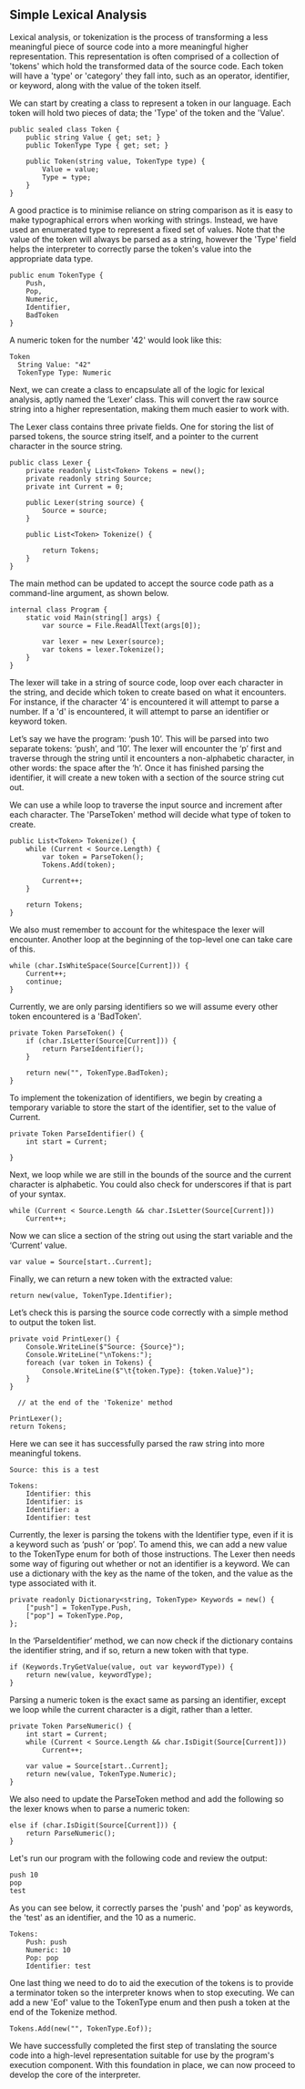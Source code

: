 ## Simple Lexical Analysis

Lexical analysis, or tokenization is the process of transforming a less meaningful piece of source code into a more meaningful higher representation. This representation is often comprised of a collection of 'tokens' which hold the transformed data of the source code. Each token will have a 'type' or 'category' they fall into, such as an operator, identifier, or keyword, along with the value of the token itself.

We can start by creating a class to represent a token in our language. Each token will hold two pieces of data; the 'Type' of the token and the 'Value'.

```
public sealed class Token {
    public string Value { get; set; }
    public TokenType Type { get; set; }

    public Token(string value, TokenType type) {
        Value = value;
        Type = type;
    }
}
```

A good practice is to minimise reliance on string comparison as it is easy to make typographical errors when working with strings. Instead, we have used an enumerated type to represent a fixed set of values. Note that the value of the token will always be parsed as a string, however the 'Type' field helps the interpreter to correctly parse the token's value into the appropriate data type.

```
public enum TokenType {
    Push,
    Pop,
    Numeric,
    Identifier,
    BadToken
}
```

A numeric token for the number '42' would look like this:

```
Token
  String Value: "42"
  TokenType Type: Numeric
```

Next, we can create a class to encapsulate all of the logic for lexical analysis, aptly named the ‘Lexer’ class. This will convert the raw source string into a higher representation, making them much easier to work with.

The Lexer class contains three private fields. One for storing the list of parsed tokens, the source string itself, and a pointer to the current character in the source string.

```
public class Lexer {
    private readonly List<Token> Tokens = new();
    private readonly string Source;
    private int Current = 0;

    public Lexer(string source) {
        Source = source;
    }

    public List<Token> Tokenize() {
        
        return Tokens;
    }
}
```

The main method can be updated to accept the source code path as a command-line argument, as shown below.

```
internal class Program {
    static void Main(string[] args) {
        var source = File.ReadAllText(args[0]);

        var lexer = new Lexer(source);
        var tokens = lexer.Tokenize();
    }
}
```

The lexer will take in a string of source code, loop over each character in the string, and decide which token to create based on what it encounters. For instance, if the character ‘4’ is encountered it will attempt to parse a number. If a 'd' is encountered, it will attempt to parse an identifier or keyword token.

Let’s say we have the program: ‘push 10’. This will be parsed into two separate tokens: ‘push’, and ‘10’. The lexer will encounter the ‘p’ first and traverse through the string until it encounters a non-alphabetic character, in other words: the space after the ‘h’. Once it has finished parsing the identifier, it will create a new token with a section of the source string cut out.

We can use a while loop to traverse the input source and increment after each character. The 'ParseToken' method will decide what type of token to create.

```
public List<Token> Tokenize() {
    while (Current < Source.Length) {
        var token = ParseToken();
        Tokens.Add(token);

        Current++;
    }

    return Tokens;
}
```

We also must remember to account for the whitespace the lexer will encounter. Another loop at the beginning of the top-level one can take care of this.

```
while (char.IsWhiteSpace(Source[Current])) {
    Current++;
    continue;
}
```

Currently, we are only parsing identifiers so we will assume every other token encountered is a 'BadToken'.

```
private Token ParseToken() {
    if (char.IsLetter(Source[Current])) {
        return ParseIdentifier();
    }

    return new("", TokenType.BadToken);
}
```

To implement the tokenization of identifiers, we begin by creating a temporary variable to store the start of the identifier, set to the value of Current.

```
private Token ParseIdentifier() {
    int start = Current;

}
```

Next, we loop while we are still in the bounds of the source and the current character is alphabetic. You could also check for underscores if that is part of your syntax.

```
while (Current < Source.Length && char.IsLetter(Source[Current]))
    Current++;
```

Now we can slice a section of the string out using the start variable and the ‘Current’ value.

```
var value = Source[start..Current];
```

Finally, we can return a new token with the extracted value:

```
return new(value, TokenType.Identifier);
```

Let’s check this is parsing the source code correctly with a simple method to output the token list.

```
private void PrintLexer() {
    Console.WriteLine($"Source: {Source}");
    Console.WriteLine("\nTokens:");
    foreach (var token in Tokens) {
        Console.WriteLine($"\t{token.Type}: {token.Value}");
    }
}
```

```
  // at the end of the 'Tokenize' method

PrintLexer();
return Tokens;
```

Here we can see it has successfully parsed the raw string into more meaningful tokens.

```
Source: this is a test

Tokens:
    Identifier: this
    Identifier: is
    Identifier: a
    Identifier: test
```

Currently, the lexer is parsing the tokens with the Identifier type, even if it is a keyword such as ‘push’ or ‘pop’. To amend this, we can add a new value to the TokenType enum for both of those instructions. The Lexer then needs some way of figuring out whether or not an identifier is a keyword. We can use a dictionary with the key as the name of the token, and the value as the type associated with it.

```
private readonly Dictionary<string, TokenType> Keywords = new() {
    ["push"] = TokenType.Push,
    ["pop"] = TokenType.Pop,
};
```

In the ‘ParseIdentifier’ method, we can now check if the dictionary contains the identifier string, and if so, return a new token with that type.

```
if (Keywords.TryGetValue(value, out var keywordType)) {
    return new(value, keywordType);
}
```

Parsing a numeric token is the exact same as parsing an identifier, except we loop while the current character is a digit, rather than a letter.

```
private Token ParseNumeric() {
    int start = Current;
    while (Current < Source.Length && char.IsDigit(Source[Current]))
        Current++;

    var value = Source[start..Current];
    return new(value, TokenType.Numeric);
}
```

We also need to update the ParseToken method and add the following so the lexer knows when to parse a numeric token:

```
else if (char.IsDigit(Source[Current])) {
    return ParseNumeric();
}
```

Let's run our program with the following code and review the output:

```
push 10
pop
test
```

As you can see below, it correctly parses the 'push' and 'pop' as keywords, the 'test' as an identifier, and the 10 as a numeric.

```
Tokens:
    Push: push
    Numeric: 10
    Pop: pop
    Identifier: test
```

One last thing we need to do to aid the execution of the tokens is to provide a terminator token so the interpreter knows when to stop executing. We can add a new 'Eof' value to the TokenType enum and then push a token at the end of the Tokenize method.

```
Tokens.Add(new("", TokenType.Eof));
```

We have successfully completed the first step of translating the source code into a high-level representation suitable for use by the program's execution component. With this foundation in place, we can now proceed to develop the core of the interpreter.